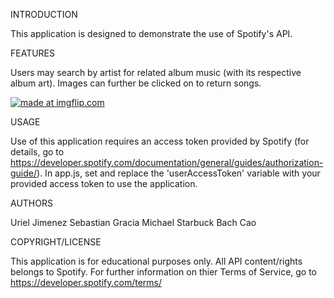 INTRODUCTION

This application is designed to demonstrate the use of Spotify's API.


FEATURES

Users may search by artist for related album music (with its respective album art). Images can further be clicked on to return songs.

<a href="https://imgflip.com/gif/2wrt97"><img src="https://i.imgflip.com/2wrt97.gif" title="made at imgflip.com"/></a>

USAGE

Use of this application requires an access token provided by Spotify (for details, go to https://developer.spotify.com/documentation/general/guides/authorization-guide/). In app.js, set and replace the 'userAccessToken' variable with your provided access token to use the application.


AUTHORS

Uriel Jimenez 
Sebastian Gracia 
Michael Starbuck 
Bach Cao


COPYRIGHT/LICENSE

This application is for educational purposes only. All API content/rights belongs to Spotify. For further information on thier Terms of Service, go to https://developer.spotify.com/terms/
